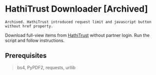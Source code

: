 # HathiTrust Downloader [Archived]

    Archived. HathiTrust introduced request limit and javascript button without href property.
Download full-view items from [HathiTrust](https://hathitrust.org) without partner login. Run the script and follow instructions.

## Prerequisites
> bs4, PyPDF2, requests, urllib
